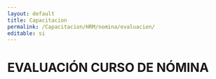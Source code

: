 ```yaml
---
layout: default
title: Capacitacion
permalink: /Capacitacion/HRM/nomina/evaluacion/
editable: si
---
```


# EVALUACIÓN CURSO DE NÓMINA
